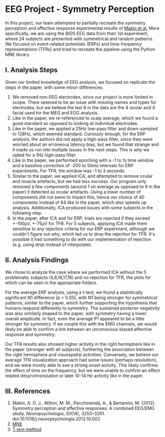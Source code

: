 # EEG Project - Symmetry Perception

In this project, our team attempted to partially recreate the symmetry perception and affective response experimental results of [Makin et al.](https://www.sciencedirect.com/science/article/abs/pii/S0028393212004307) More specifically, we are using the BIDS EEG data from their 1st experiment, where 24 subjects are presented with symmetrical and random patterns. We focused on event-related potentials (ERPs) and time-frequency representations (TFRs) and tried to recreate the pipeline using the Python MNE library.


## I. Analysis Steps

Given our limited knowledge of EEG analysis, we focused on replicate the steps in the paper, with some minor differences:
1. We removed non-EEG electrodes, since our project is more limited in scope. There seemed to be an issue with missing names and types for electrodes, but we believe the last 8 in the data are the 4 ocular and 4  facial used for the MEG and EOG analysis.
2. Like in the paper, we re-referenced to scalp average, which we found a good standard as opposed to looking at individual electrodes.
3. Like in the paper, we applied a 25Hz low-pass filter and down-sampled to 128Hz, which seemed standard. Curiously enough, for the ERP analysis, the authors did not apply a high-pass filter, since they were worried about an erroneous latency bias, but we found that strange and it made us run into multiple issues in the next steps. This is why we opted for a 1Hz high-pass filter. 
4. Like in the paper, we performed epoching with a -1 to 1s time window and a baseline correction of -200 to 50ms intervals for ERP experiments. For TFR, the window was -1 to 3 seconds.
5. Similar to the paper, we applied ICA, and attempted to remove ocular and muscle artefacts, but we had less success. Our program only removed a few components (around 1 on average as opposed to 9 in the paper) it detected as ocular artefacts. Using a lower number of components did not seem to impact this, hence our choice of 40 components instead of 64 like in the paper, which also speeds up analysis. Additionally, ICA produced issues with some subjects in the following step.
6. In the paper, after ICA and for ERP, trials are rejected if they exceed +-100µV, +-75µV for TFR. For 5 subjects, applying ICA made them sensitive to any rejection criteria for our ERP experiment, although we couldn't figure out why, which led us to drop the rejection for TFR. It's possible it had something to do with our implementation of rejection (e.g. using drop instead of interpolate).

## II. Analysis Findings

We chose to analyze the case where we performed ICA without the 5 problematic subjects (4,8,16,17,18) and no rejection for TFR, the plots for which can be seen in the appropriate folders.

For the average ERP analysis, using a t-test, we found a statistically significant N1 difference (p < 0.05), with N1 being stronger for symmetrical patterns, similar to the paper, which further supporting the hypothesis that humans respond differently to symmetry. The sustained posterior negativity was also similarly shaped to the paper, with symmetry having a lower overall amplitude. In fact, even the average P1 appeared to be a little stronger for symmetry. If we couple this with the EMG channels, we would likely be able to confirm a link between an unconscious biased affective response and symmetry.

Our TFR results also showed higher activity in the right hemisphere like in the paper (stronger with all subjects), furthering the association between the right hemisphere and visuospatial activities. Conversely, we believe our average TFR visualization approach had some issues (perhaps resolution), and we were mostly able to see a strong onset activity. This likely confirms the effect of time on the frequency, but we were unable to confirm an effect related desynchronization or later 10-14 Hz activity like in the paper.

## III. References
1. Makin, A. D. J., Wilton, M. M., Pecchinenda, A., & Bertamini, M. (2012). Symmetry perception and affective responses: A combined EEG/EMG study. _Neuropsychologia_, _50_(14), 3250–3261. doi:10.1016/j.neuropsychologia.2012.10.003
2. [MNE](https://mne.tools/stable/index.html)
3. [T-test method](https://neuraldatascience.io/7-eeg/erp_group_stats.html)
